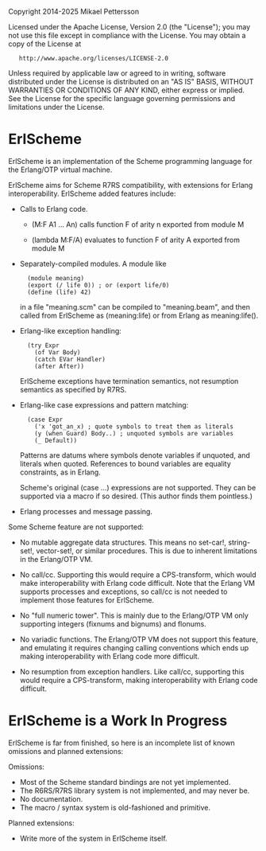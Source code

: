   Copyright 2014-2025 Mikael Pettersson

   Licensed under the Apache License, Version 2.0 (the "License");
   you may not use this file except in compliance with the License.
   You may obtain a copy of the License at

       http://www.apache.org/licenses/LICENSE-2.0

   Unless required by applicable law or agreed to in writing, software
   distributed under the License is distributed on an "AS IS" BASIS,
   WITHOUT WARRANTIES OR CONDITIONS OF ANY KIND, either express or implied.
   See the License for the specific language governing permissions and
   limitations under the License.

ErlScheme
=========

ErlScheme is an implementation of the Scheme programming language for the
Erlang/OTP virtual machine.

ErlScheme aims for Scheme R7RS compatibility, with extensions for Erlang
interoperability.  ErlScheme added features include:

- Calls to Erlang code.

  * (M:F A1 ... An) calls function F of arity n exported from module M

  * (lambda M:F/A) evaluates to function F of arity A exported from module M

- Separately-compiled modules.  A module like

        (module meaning)
        (export (/ life 0)) ; or (export life/0)
        (define (life) 42)

    in a file "meaning.scm" can be compiled to "meaning.beam", and then called
    from ErlScheme as (meaning:life) or from Erlang as meaning:life().

- Erlang-like exception handling:

        (try Expr
          (of Var Body)
          (catch EVar Handler)
          (after After))

    ErlScheme exceptions have termination semantics, not resumption semantics
    as specified by R7RS.

- Erlang-like case expressions and pattern matching:

        (case Expr
          ('x 'got_an_x) ; quote symbols to treat them as literals
          (y (when Guard) Body..) ; unquoted symbols are variables
          (_ Default))

    Patterns are datums where symbols denote variables if unquoted, and literals
    when quoted. References to bound variables are equality constraints, as in
    Erlang.

    Scheme's original (case ...) expressions are not supported. They can be
    supported via a macro if so desired. (This author finds them pointless.)

- Erlang processes and message passing.

Some Scheme feature are not supported:

- No mutable aggregate data structures.  This means no set-car!, string-set!,
  vector-set!, or similar procedures.  This is due to inherent limitations
  in the Erlang/OTP VM.

- No call/cc.  Supporting this would require a CPS-transform, which would
  make interoperability with Erlang code difficult.  Note that the Erlang
  VM supports processes and exceptions, so call/cc is not needed to implement
  those features for ErlScheme.

- No "full numeric tower".  This is mainly due to the Erlang/OTP VM only
  supporting integers (fixnums and bignums) and flonums.

- No variadic functions.  The Erlang/OTP VM does not support this feature,
  and emulating it requires changing calling conventions which ends up making
  interoperability with Erlang code more difficult.

- No resumption from exception handlers.  Like call/cc, supporting this would
  require a CPS-transform, making interoperability with Erlang code difficult.

ErlScheme is a Work In Progress
===============================

ErlScheme is far from finished, so here is an incomplete list of known
omissions and planned extensions:

Omissions:
- Most of the Scheme standard bindings are not yet implemented.
- The R6RS/R7RS library system is not implemented, and may never be.
- No documentation.
- The macro / syntax system is old-fashioned and primitive.

Planned extensions:
- Write more of the system in ErlScheme itself.
